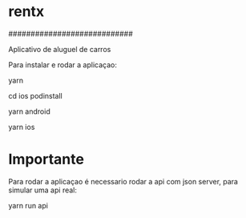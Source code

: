 # rentx                  #
############################

Aplicativo de aluguel de carros

Para instalar e rodar a aplicaçao:

yarn

cd ios podinstall

yarn android

yarn ios

# Importante
Para rodar a aplicaçao é necessario rodar a api com json server, para simular uma api real:

yarn run api

